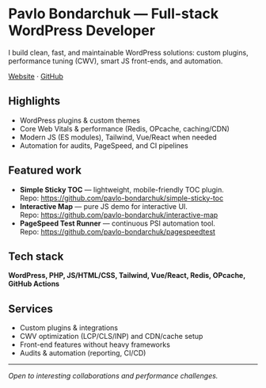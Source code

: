 # Pavlo Bondarchuk — Full-stack WordPress Developer

I build clean, fast, and maintainable WordPress solutions: custom plugins, performance tuning (CWV), smart JS front-ends, and automation.

[Website](https://bonddesign.com.ua) · [GitHub](https://github.com/pavlo-bondarchuk)

## Highlights
- WordPress plugins & custom themes
- Core Web Vitals & performance (Redis, OPcache, caching/CDN)
- Modern JS (ES modules), Tailwind, Vue/React when needed
- Automation for audits, PageSpeed, and CI pipelines

## Featured work
- **Simple Sticky TOC** — lightweight, mobile-friendly TOC plugin.  
  Repo: https://github.com/pavlo-bondarchuk/simple-sticky-toc
- **Interactive Map** — pure JS demo for interactive UI.  
  Repo: https://github.com/pavlo-bondarchuk/interactive-map
- **PageSpeed Test Runner** — continuous PSI automation tool.  
  Repo: https://github.com/pavlo-bondarchuk/pagespeedtest

## Tech stack
**WordPress, PHP, JS/HTML/CSS, Tailwind, Vue/React, Redis, OPcache, GitHub Actions**

## Services
- Custom plugins & integrations
- CWV optimization (LCP/CLS/INP) and CDN/cache setup
- Front-end features without heavy frameworks
- Audits & automation (reporting, CI/CD)

---
*Open to interesting collaborations and performance challenges.*
